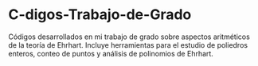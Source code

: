 # C-digos-Trabajo-de-Grado
Códigos desarrollados en mi trabajo de grado sobre aspectos aritméticos de la teoría de Ehrhart. Incluye herramientas para el estudio de poliedros enteros, conteo de puntos y análisis de polinomios de Ehrhart.
